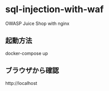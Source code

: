 # sql-injection-with-waf
OWASP Juice Shop with nginx

## 起動方法
docker-compose up

## ブラウザから確認
http://localhost